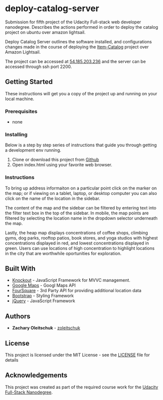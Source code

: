# deploy-catalog-server
Submission for fifth project of the Udacity Full-stack web developer nanodegree. Describes the actions performed in order to deploy the catalog project on ubuntu over amazon lightsail.

Deploy Catalog Server outlines the software installed, and configurations changes made in the course of deploying the [Item-Catalog](https://github.com/zoleitschuk/item-catalog) project over Amazon Lightsail.

The project can be accessed at [54.185.203.236](http://54.185.203.236/) and the server can be accessed through ssh port 2200.

## Getting Started

These instructions will get you a copy of the project up and running on your local machine.

### Prerequisites

* none

### Installing

Below is a step by step series of instructions that guide you through getting a development env running.

1. Clone or download this project from [Github](https://github.com/zoleitschuk/neighbourhood-map)
2. Open index.html using your favorite web browser.

### Instructions

To bring up address informaiton on a particular point click on the marker on the map; or if viewing on a tablet, laptop, or desktop computer you can also click on the name of the location in the sidebar.

The content of the map and the sidebar can be filtered by entering text into the filter text box in the top of the sidebar. In mobile, the map points are filtered by selecting the location name in the dropdown selector underneath the map.

Lastly, the heap map displays concentrations of coffee shops, climbing gyms, dog parks, rooftop patios, book stores, and yoga studios with highest concentrations displayed in red, and lowest concentrations displayed in green. Users can use locations of high concentration to highlight locations in the city that are worthwhile oportunities for exploration.

## Built With

* [Knockout](https://knockoutjs.com/) - JavaScript Framework for MVVC management.
* [Google Maps](https://developers.google.com/maps/documentation/) - Googl Maps API
* [FourSquare](https://developer.foursquare.com/docs/api) - 3rd Party API for providing additional location data
* [Bootstrap](https://getbootstrap.com/docs/4.0/getting-started/introduction/) - Styling Framework
* [jQuery](http://api.jquery.com/jQuery/) - JavaScript Framework

## Authors

* **Zachary Oleitschuk** - [zoleitschuk](https://github.com/zoleitschuk/)

## License

This project is licensed under the MIT License - see the [LICENSE](LICENSE) file for details

## Acknowledgements

This project was created as part of the required course work for the [Udacity Full-Stack Nanodegree](https://www.udacity.com/course/full-stack-web-developer-nanodegree--nd004).
